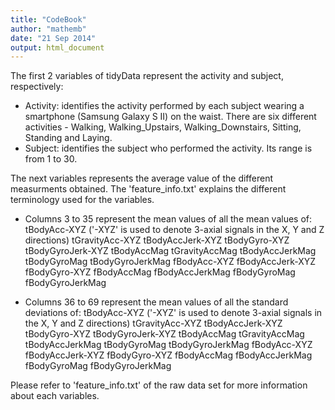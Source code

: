 ```yaml
---
title: "CodeBook"
author: "mathemb"
date: "21 Sep 2014"
output: html_document
---
```


The first 2 variables of tidyData represent the activity and subject, respectively:

- Activity: identifies the activity performed by each subject wearing a smartphone (Samsung Galaxy S II) on the waist. There are six different activities - Walking, Walking_Upstairs, Walking_Downstairs, Sitting, Standing and Laying.
- Subject: identifies the subject who performed the activity. Its range is from 1 to 30.

The next variables represents the average value of the different measurments obtained. The 'feature_info.txt' explains the different terminology used for the variables. 

 - Columns 3 to 35 represent the mean values of all the mean values of:
tBodyAcc-XYZ           ('-XYZ' is used to denote 3-axial signals in the X, Y and Z directions)
tGravityAcc-XYZ
tBodyAccJerk-XYZ
tBodyGyro-XYZ
tBodyGyroJerk-XYZ
tBodyAccMag
tGravityAccMag
tBodyAccJerkMag
tBodyGyroMag
tBodyGyroJerkMag
fBodyAcc-XYZ
fBodyAccJerk-XYZ
fBodyGyro-XYZ
fBodyAccMag
fBodyAccJerkMag
fBodyGyroMag
fBodyGyroJerkMag

- Columns 36 to 69 represent the mean values of all the standard deviations of:
tBodyAcc-XYZ          ('-XYZ' is used to denote 3-axial signals in the X, Y and Z directions)
tGravityAcc-XYZ
tBodyAccJerk-XYZ
tBodyGyro-XYZ
tBodyGyroJerk-XYZ
tBodyAccMag
tGravityAccMag
tBodyAccJerkMag
tBodyGyroMag
tBodyGyroJerkMag
fBodyAcc-XYZ
fBodyAccJerk-XYZ
fBodyGyro-XYZ
fBodyAccMag
fBodyAccJerkMag
fBodyGyroMag
fBodyGyroJerkMag

Please refer to 'feature_info.txt' of the raw data set for more information about each variables.
